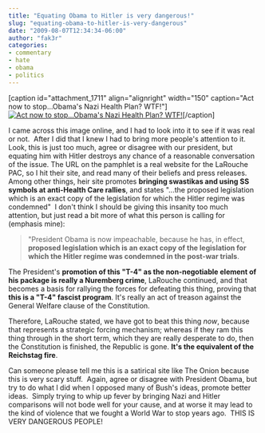 ```yaml
---
title: "Equating Obama to Hitler is very dangerous!"
slug: "equating-obama-to-hitler-is-very-dangerous"
date: "2009-08-07T12:34:34-06:00"
author: "fak3r"
categories:
- commentary
- hate
- obama
- politics
---
```


[caption id="attachment_1711" align="alignright" width="150" caption="Act now to stop...Obama's Nazi Health Plan? WTF!"][![Act now to stop...Obama's Nazi Health Plan? WTF!](http://fak3r.com/wp-content/uploads/2009/08/ErvaP1-150x150.jpg)](http://imgur.com/ErvaP.jpg)[/caption]

I came across this image online, and I had to look into it to see if it was real or not.  After I did that I knew I had to bring more people's attention to it.   Look, this is just too much, agree or disagree with our president, but equating him with Hitler destroys any chance of a reasonable conversation of the issue. The URL on the pamphlet is a real website for the LaRouche PAC, so I hit their site, and read many of their beliefs and press releases. Among other things, heir site promotes **bringing swastikas and using SS symbols at anti-Health Care rallies**, and states "...the proposed legislation which is an exact copy of the legislation for which the Hitler regime was condemned"  I don't think I should be giving this insanity too much attention, but just read a bit more of what this person is calling for (emphasis mine):


> "President Obama is now impeachable, because he has, in effect, **proposed legislation which is an exact copy of the legislation for which the Hitler regime was condemned in the post-war trials**.

The President's **promotion of this "T-4" as the non-negotiable element of his package is really a Nuremberg crime**, LaRouche continued, and that becomes a basis for rallying the forces for defeating this thing, proving that **this is a "T-4" fascist program**. It's really an act of treason against the General Welfare clause of the Constitution.

Therefore, LaRouche stated, we have got to beat this thing _now_, because that represents a strategic forcing mechanism; whereas if they ram this thing through in the short term, which they are really desperate to do, then the Constitution is finished, the Republic is gone. **It's the equivalent of the Reichstag fire**.


Can someone please tell me this is a satirical site like The Onion because this is very scary stuff.  Again, agree or disagree with President Obama, but try to do what I did when I opposed many of Bush's ideas, promote better ideas.  Simply trying to whip up fever by bringing Nazi and Hitler comparisons will not bode well for your cause, and at worse it may lead to the kind of violence that we fought a World War to stop years ago.  THIS IS VERY DANGEROUS PEOPLE!
